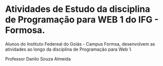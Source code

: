 # Atividades de Estudo da disciplina de Programação para WEB 1 do IFG - Formosa.

Alunos do Instituto Federeal do Goiás - Campus Formsa, desenvolvem as atividades ao longo da disciplina de Programação para Web 1.



Professor Danilo Souza Almeida


